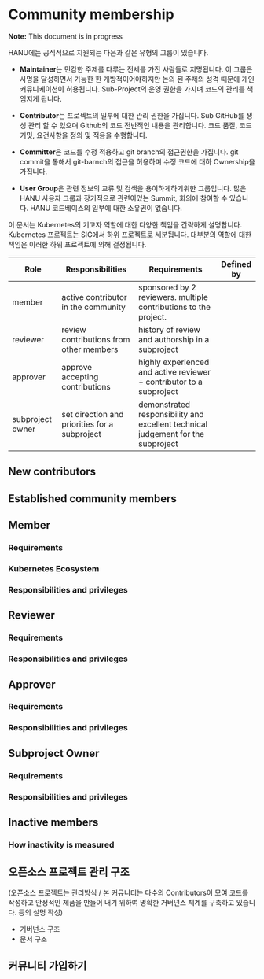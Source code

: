 # Community membership

**Note:** This document is in progress

HANU에는 공식적으로 지원되는 다음과 같은 유형의 그룹이 있습니다.

* **Maintainer**는 민감한 주제를 다루는 전세를 가진 사람들로 지명됩니다.
  이 그룹은 사명을 달성하면서 가능한 한 개방적이어야하지만 논의 된 주제의 성격 때문에 개인 커뮤니케이션이 허용됩니다.
  Sub-Project의 운영 권한을 가지며 코드의 관리를 책임지게 됩니다.

* **Contributor**는 프로젝트의 일부에 대한 관리 권한을 가집니다. Sub GitHub를 생성 관리 할 수 있으며 Github의 코드 전반적인 내용을 관리합니다.
  코드 품질, 코드 커밋, 요건사항을 정의 및 적용을 수행합니다.

* **Committer**은 코드를 수정 적용하고 git branch의 접근권한을 가집니다.
  git commit을 통해서 git-barnch의 접근을 허용하며 수정 코드에 대하 Ownership을 가집니다.

* **User Group**은 관련 정보의 교류 및 검색을 용이하게하기위한 그룹입니다.
  많은 HANU 사용자 그룹과 장기적으로 관련이있는 Summit, 회의에 참여할 수 있습니다.
  HANU 코드베이스의 일부에 대한 소유권이 없습니다.


이 문서는 Kubernetes의 기고자 역할에 대한 다양한 책임을 간략하게 설명합니다. Kubernetes 프로젝트는 SIG에서 하위 프로젝트로 세분됩니다. 대부분의 역할에 대한 책임은 이러한 하위 프로젝트에 의해 결정됩니다.

| Role | Responsibilities | Requirements | Defined by |
| -----| ---------------- | ------------ | -------|
| member | active contributor in the community | sponsored by 2 reviewers.  multiple contributions to the project. |
| reviewer | review contributions from other members | history of review and authorship in a subproject |
| approver | approve accepting contributions | highly experienced and active reviewer + contributor to a subproject |
| subproject owner | set direction and priorities for a subproject | demonstrated responsibility and excellent technical judgement for the subproject |


## New contributors

## Established community members

## Member

### Requirements

### Kubernetes Ecosystem

### Responsibilities and privileges

## Reviewer

### Requirements

### Responsibilities and privileges

## Approver

### Requirements

### Responsibilities and privileges

## Subproject Owner

### Requirements

### Responsibilities and privileges

## Inactive members

### How inactivity is measured

## 오픈소스 프로젝트 관리 구조
(오픈소스 프로젝트는 관리방식 / 본 커뮤니티는 다수의 Contributors이 모여 코드를 작성하고 안정적인 제품을 만들어 내기 위하여 명확한 거버넌스 체계를 구축하고 있습니다. 등의 설명 작성) 

* 거버넌스 구조
* 문서 구조

## 커뮤니티 가입하기 
